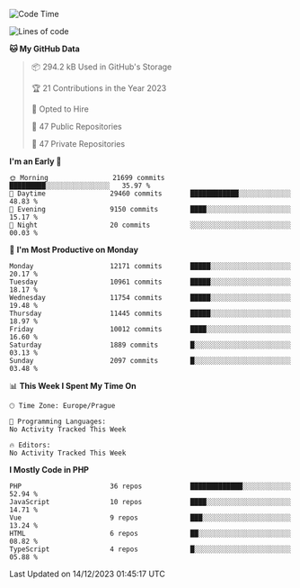 <!--START_SECTION:waka-->
![Code Time](http://img.shields.io/badge/Code%20Time-1%2C583%20hrs%2058%20mins-blue)

![Lines of code](https://img.shields.io/badge/From%20Hello%20World%20I%27ve%20Written-19.1%20million%20lines%20of%20code-blue)

**🐱 My GitHub Data** 

> 📦 294.2 kB Used in GitHub's Storage 
 > 
> 🏆 21 Contributions in the Year 2023
 > 
> 💼 Opted to Hire
 > 
> 📜 47 Public Repositories 
 > 
> 🔑 47 Private Repositories 
 > 
**I'm an Early 🐤** 

```text
🌞 Morning                21699 commits       █████████░░░░░░░░░░░░░░░░   35.97 % 
🌆 Daytime                29460 commits       ████████████░░░░░░░░░░░░░   48.83 % 
🌃 Evening                9150 commits        ████░░░░░░░░░░░░░░░░░░░░░   15.17 % 
🌙 Night                  20 commits          ░░░░░░░░░░░░░░░░░░░░░░░░░   00.03 % 
```
📅 **I'm Most Productive on Monday** 

```text
Monday                   12171 commits       █████░░░░░░░░░░░░░░░░░░░░   20.17 % 
Tuesday                  10961 commits       █████░░░░░░░░░░░░░░░░░░░░   18.17 % 
Wednesday                11754 commits       █████░░░░░░░░░░░░░░░░░░░░   19.48 % 
Thursday                 11445 commits       █████░░░░░░░░░░░░░░░░░░░░   18.97 % 
Friday                   10012 commits       ████░░░░░░░░░░░░░░░░░░░░░   16.60 % 
Saturday                 1889 commits        █░░░░░░░░░░░░░░░░░░░░░░░░   03.13 % 
Sunday                   2097 commits        █░░░░░░░░░░░░░░░░░░░░░░░░   03.48 % 
```


📊 **This Week I Spent My Time On** 

```text
🕑︎ Time Zone: Europe/Prague

💬 Programming Languages: 
No Activity Tracked This Week

🔥 Editors: 
No Activity Tracked This Week
```

**I Mostly Code in PHP** 

```text
PHP                      36 repos            █████████████░░░░░░░░░░░░   52.94 % 
JavaScript               10 repos            ████░░░░░░░░░░░░░░░░░░░░░   14.71 % 
Vue                      9 repos             ███░░░░░░░░░░░░░░░░░░░░░░   13.24 % 
HTML                     6 repos             ██░░░░░░░░░░░░░░░░░░░░░░░   08.82 % 
TypeScript               4 repos             █░░░░░░░░░░░░░░░░░░░░░░░░   05.88 % 
```




 Last Updated on 14/12/2023 01:45:17 UTC
<!--END_SECTION:waka-->
<!--
**AlexKratky/AlexKratky** is a ✨ _special_ ✨ repository because its `README.md` (this file) appears on your GitHub profile.

Here are some ideas to get you started:

- 🔭 I’m currently working on ...
- 🌱 I’m currently learning ...
- 👯 I’m looking to collaborate on ...
- 🤔 I’m looking for help with ...
- 💬 Ask me about ...
- 📫 How to reach me: ...
- 😄 Pronouns: ...
- ⚡ Fun fact: ...
-->
